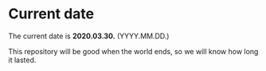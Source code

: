 # Current date

The current date is **2020.03.30.** (YYYY.MM.DD.)

This repository will be good when the world ends, so we will know how long it lasted.
